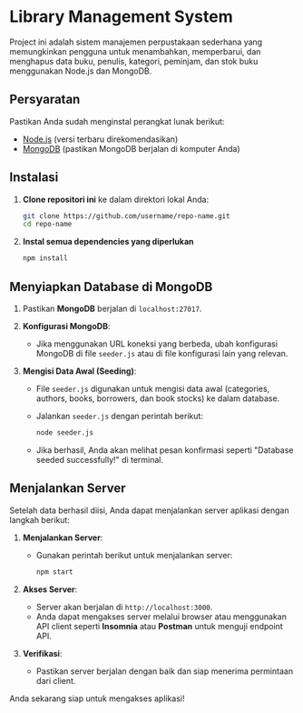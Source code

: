 # Library Management System

Project ini adalah sistem manajemen perpustakaan sederhana yang memungkinkan pengguna untuk menambahkan, memperbarui, dan menghapus data buku, penulis, kategori, peminjam, dan stok buku menggunakan Node.js dan MongoDB.

## Persyaratan

Pastikan Anda sudah menginstal perangkat lunak berikut:
- [Node.js](https://nodejs.org/) (versi terbaru direkomendasikan)
- [MongoDB](https://www.mongodb.com/) (pastikan MongoDB berjalan di komputer Anda)

## Instalasi

1. **Clone repositori ini** ke dalam direktori lokal Anda:
   ```bash
   git clone https://github.com/username/repo-name.git
   cd repo-name

2. **Instal semua dependencies yang diperlukan** 
   ```bash
   npm install

## Menyiapkan Database di MongoDB

1. Pastikan **MongoDB** berjalan di `localhost:27017`.
   
2. **Konfigurasi MongoDB**:
   - Jika menggunakan URL koneksi yang berbeda, ubah konfigurasi MongoDB di file `seeder.js` atau di file konfigurasi lain yang relevan.
   
3. **Mengisi Data Awal (Seeding)**:
   - File `seeder.js` digunakan untuk mengisi data awal (categories, authors, books, borrowers, dan book stocks) ke dalam database.
   - Jalankan `seeder.js` dengan perintah berikut:
     ```bash
     node seeder.js
     ```
     
   - Jika berhasil, Anda akan melihat pesan konfirmasi seperti "Database seeded successfully!" di terminal.


## Menjalankan Server

Setelah data berhasil diisi, Anda dapat menjalankan server aplikasi dengan langkah berikut:

1. **Menjalankan Server**:
   - Gunakan perintah berikut untuk menjalankan server:
     ```bash
     npm start
     ```

2. **Akses Server**:
   - Server akan berjalan di `http://localhost:3000`.
   - Anda dapat mengakses server melalui browser atau menggunakan API client seperti **Insomnia** atau **Postman** untuk menguji endpoint API.
   
3. **Verifikasi**:
   - Pastikan server berjalan dengan baik dan siap menerima permintaan dari client.

Anda sekarang siap untuk mengakses aplikasi!

 